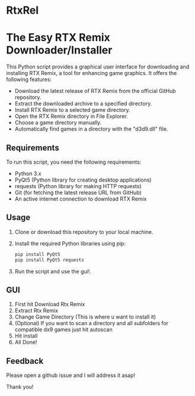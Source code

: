 # RtxReI

# The Easy RTX Remix Downloader/Installer

This Python script provides a graphical user interface for downloading and installing RTX Remix, a tool for enhancing game graphics. It offers the following features:

- Download the latest release of RTX Remix from the official GitHub repository.
- Extract the downloaded archive to a specified directory.
- Install RTX Remix to a selected game directory.
- Open the RTX Remix directory in File Explorer.
- Choose a game directory manually.
- Automatically find games in a directory with the "d3d9.dll" file.

## Requirements

To run this script, you need the following requirements:

- Python 3.x
- PyQt5 (Python library for creating desktop applications)
- requests (Python library for making HTTP requests)
- Git (for fetching the latest release URL from GitHub)
- An active internet connection to download RTX Remix

## Usage

1. Clone or download this repository to your local machine.
2. Install the required Python libraries using pip:

   ```bash
   pip install PyQt5
   pip install PyQt5 requests
   ```
3. Run the script and use the gui!.

## GUI
1. First hit Download Rtx Remix
2. Extract Rtx Remix
3. Change Game Directory (This is where u want to install it)
4. (Optional) If you want to scan a directory and all subfolders for compatible dx9 games just hit autoscan
5. Hit install
6. All Done!
## Feedback

Please open a github issue and I will address it asap!

Thank you!
